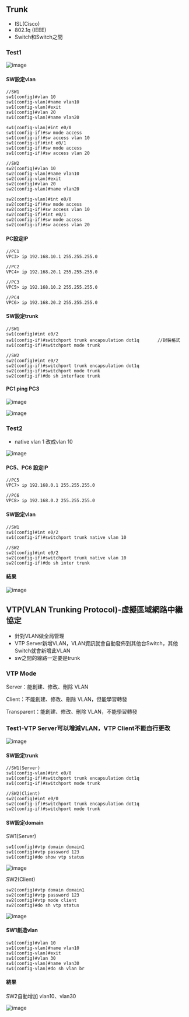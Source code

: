 ## Trunk
* ISL(Cisco)
* 802.1q (IEEE)
*  Switch和Switch之間

### Test1

![image](https://github.com/zixxizxx/Liux-note/blob/main/110-1%20Cisco/image/20211123/test1.jpg)


#### SW設定vlan
```
//SW1
sw1(config)#vlan 10
sw1(config-vlan)#name vlan10
sw1(config-vlan)#exit
sw1(config)#vlan 20
sw1(config-vlan)#name vlan20

sw1(config-vlan)#int e0/0
sw1(config-if)#sw mode access
sw1(config-if)#sw access vlan 10
sw1(config-if)#int e0/1
sw1(config-if)#sw mode access
sw1(config-if)#sw access vlan 20

//SW2
sw2(config)#vlan 10
sw2(config-vlan)#name vlan10
sw2(config-vlan)#exit
sw2(config)#vlan 20
sw2(config-vlan)#name vlan20

sw2(config-vlan)#int e0/0
sw2(config-if)#sw mode access
sw2(config-if)#sw access vlan 10
sw2(config-if)#int e0/1
sw2(config-if)#sw mode access
sw2(config-if)#sw access vlan 20
```

#### PC設定IP
```
//PC1
VPC3> ip 192.168.10.1 255.255.255.0

//PC2
VPC4> ip 192.168.20.1 255.255.255.0

//PC3
VPC5> ip 192.168.10.2 255.255.255.0

//PC4
VPC6> ip 192.168.20.2 255.255.255.0
```

#### SW設定trunk
```
//SW1
sw1(config)#int e0/2
sw1(config-if)#switchport trunk encapsulation dot1q       //封裝格式
sw1(config-if)#switchport mode trunk

//SW2
sw2(config)#int e0/2
sw2(config-if)#switchport trunk encapsulation dot1q
sw2(config-if)#switchport mode trunk
sw2(config-if)#do sh interface trunk
```

#### PC1 ping PC3

![image]()

![image]()


### Test2
* native vlan 1 改成vlan 10

![image](https://github.com/zixxizxx/Liux-note/blob/main/110-1%20Cisco/image/20211123/test1.jpg)

#### PC5、PC6 設定IP
```
//PC5
VPC7> ip 192.168.0.1 255.255.255.0

//PC6
VPC8> ip 192.168.0.2 255.255.255.0
```

#### SW設定vlan
```
//SW1
sw1(config)#int e0/2
sw1(config-if)#switchport trunk native vlan 10

//SW2
sw2(config)#int e0/2
sw2(config-if)#switchport trunk native vlan 10
sw2(config-if)#do sh inter trunk
```

#### 結果

![image](https://github.com/zixxizxx/Liux-note/blob/main/110-1%20Cisco/image/20211123/1123-3.jpg)


## VTP(VLAN Trunking Protocol)-虛擬區域網路中繼協定
* 針對VLAN做全局管理
* VTP Server新增VLAN，VLAN資訊就會自動發佈到其他台Switch，其他Switch就會新增此VLAN
* sw之間的線路一定要是trunk

### VTP Mode

Server：能創建、修改、刪除 VLAN

Client：不能創建、修改、刪除 VLAN，但能學習轉發

Transparent：能創建、修改、刪除 VLAN，不能學習轉發

### Test1-VTP Server可以增減VLAN，VTP Client不能自行更改

![image](https://github.com/zixxizxx/Liux-note/blob/main/110-1%20Cisco/image/20211123/vtp-1.jpg)

#### SW設定trunk
```
//SW1(Server)
sw1(config-vlan)#int e0/0
sw1(config-if)#switchport trunk encapsulation dot1q
sw1(config-if)#switchport mode trunk

//SW2(Client)
sw2(config)#int e0/0
sw2(config-if)#switchport trunk encapsulation dot1q
sw2(config-if)#switchport mode trunk
```


#### SW設定domain
SW1(Server)
```
sw1(config)#vtp domain domain1
sw1(config)#vtp password 123
sw1(config)#do show vtp status
```

![image](https://github.com/zixxizxx/Liux-note/blob/main/110-1%20Cisco/image/20211123/domain-1.jpg)

SW2(Client)
```
sw2(config)#vtp domain domain1
sw2(config)#vtp password 123
sw2(config)#vtp mode client 
sw2(config)#do sh vtp status
```

![image](https://github.com/zixxizxx/Liux-note/blob/main/110-1%20Cisco/image/20211123/domain-2.jpg)

#### SW1創造vlan
```
sw1(config)#vlan 10
sw1(config-vlan)#name vlan10
sw1(config-vlan)#exit
sw1(config)#vlan 30
sw1(config-vlan)#name vlan30
sw1(config-vlan)#do sh vlan br 
```

#### 結果
SW2自動增加 vlan10、vlan30

![image](https://github.com/zixxizxx/Liux-note/blob/main/110-1%20Cisco/image/20211123/vlan10%E3%80%8130.jpg)


























